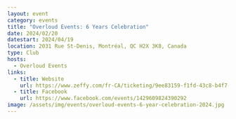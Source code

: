 ```yaml
---
layout: event
category: events
title: "Overloud Events: 6 Years Celebration"
date: 2024/02/20
datestart: 2024/04/19
location: 2031 Rue St-Denis, Montréal, QC H2X 3K8, Canada
type: Club
hosts:
  - Overloud Events
links:
  - title: Website
    url: https://www.zeffy.com/fr-CA/ticketing/9ee83159-f1fd-43c8-b4f7-0cd2caaf43c2
  - title: Facebook
    url: https://www.facebook.com/events/1429609824390292
image: /assets/img/events/overloud-events-6-year-celebration-2024.jpg
---
```

